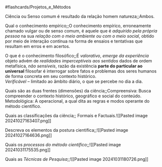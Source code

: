 #flashcards/Projetos_e_Métodos

Ciência ou Senso comum é resultado da relação homem natureza;;Ambos.
<!--SR:!2024-11-02,4,270-->

Qual o conhecimento empírico;;O conhecimento empírico, erroneamente chamado vulgar ou de senso comum, é aquele que é *adquirido pela própria pessoa* na sua *relação com o meio ambiente ou com o meio social*, obtido por meio de interação contínua na forma de ensaios e tentativas que resultam em erros e em acertos.
<!--SR:!2024-11-02,3,267-->

O que é o conhecimento filosófico;;É *valorativo*, *emerge da experiência* objeto advém de *realidades imperceptíveis aos sentidos* dados de ordem metafísica, *não sensíveis*, razão da existência **parte do particular ao universal** filosofar é interrogar sobre fatos e problemas dos seres humanos de forma concreta em seu contexto histórico. <br> *Verificável* – limitado ao âmbito diário, o que se percebe no dia a dia.
<!--SR:!2024-11-02,3,250-->

Quais são as duas frentes (dimensões) da ciência;;Compreensiva: Busca compreender o contexto histórico, geográfico e social do conteúdo.<br>Metodológica: A operacional, a qual dita as regras e modos operante do método científico.
<!--SR:!2024-11-02,3,250-->

Quais as classificações da ciência;; Formais e Factuais.![[Pasted image 20241027163407.png]]
<!--SR:!2024-11-02,3,267-->
Descreva os elementos da postura cientifica;;![[Pasted image 20241027164636.png]]
<!--SR:!2024-11-01,3,250-->

Quais os *processos do método científico*;;![[Pasted image 20241031175535.png]]
<!--SR:!2024-11-04,4,274-->

Quais as *Técnicas de Pesquisa*;;![[Pasted image 20241031180726.png]]
<!--SR:!2024-11-04,4,274-->
